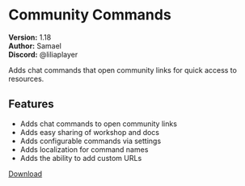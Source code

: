 # Community Commands

**Version:** 1.18  
**Author:** Samael  
**Discord:** @liliaplayer  

Adds chat commands that open community links for quick access to resources.

## Features

- Adds chat commands to open community links
- Adds easy sharing of workshop and docs
- Adds configurable commands via settings
- Adds localization for command names
- Adds the ability to add custom URLs

[Download](https://github.com/LiliaFramework/Modules/raw/refs/heads/gh-pages/communitycommands.zip)
